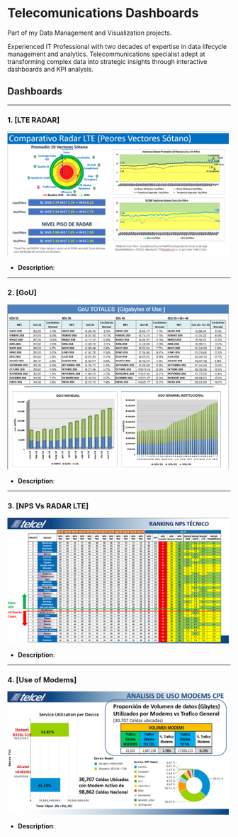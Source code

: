 # Telecomunications Dashboards
Part of my Data Management and Visualization projects.

Experienced IT Professional with two decades of expertise in data lifecycle management and analytics. Telecommunications specialist adept at transforming complex data into strategic insights through interactive dashboards and KPI analysis.

## Dashboards

---

### 1. [LTE RADAR] 

<img src="dashboards/radar_1.png" alt="Dashboard Preview" width="500"/>

- **Description**:
---

### 2. [GoU] 

<img src="dashboards/gou_1.png" alt="Dashboard Preview" width="500"/>

- **Description**:

---

### 3. [NPS Vs RADAR LTE] 

<img src="dashboards/nps_1.png" alt="Dashboard Preview" width="500"/>

- **Description**:

---

### 4. [Use of Modems] 

<img src="dashboards/modems_2.png" alt="Dashboard Preview" width="500"/>

- **Description**: